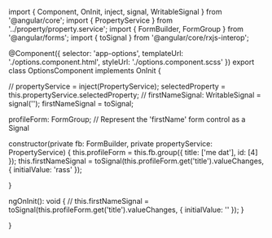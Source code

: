 import { Component, OnInit, inject, signal, WritableSignal } from '@angular/core';
import { PropertyService } from '../property/property.service';
import { FormBuilder, FormGroup } from '@angular/forms';
import { toSignal } from '@angular/core/rxjs-interop';

@Component({
  selector: 'app-options',
  templateUrl: './options.component.html',
  styleUrl: './options.component.scss'
})
export class OptionsComponent implements OnInit {

  // propertyService = inject(PropertyService);
  selectedProperty = this.propertyService.selectedProperty;
  // firstNameSignal: WritableSignal<string> = signal<string>('');
  firstNameSignal = toSignal<any>;

  profileForm: FormGroup;
  // Represent the 'firstName' form control as a Signal

  constructor(private fb: FormBuilder,
    private propertyService: PropertyService) {
    this.profileForm = this.fb.group({
      title: ['me dat'],
      id: [4]
    });
    this.firstNameSignal = toSignal(this.profileForm.get('title').valueChanges,
      { initialValue: 'rass' });

  }

  ngOnInit(): void {
    // this.firstNameSignal = toSignal(this.profileForm.get('title').valueChanges, { initialValue: '' });
  }


}
